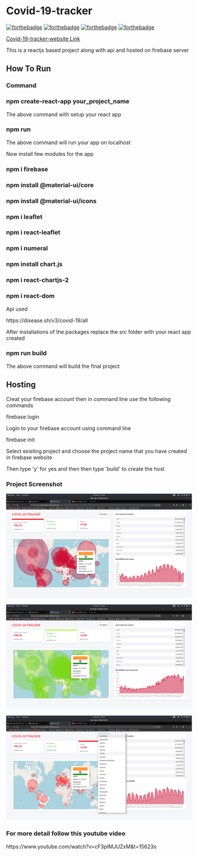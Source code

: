 # Covid-19-tracker
[![forthebadge](https://forthebadge.com/images/badges/built-with-love.svg)](https://forthebadge.com)
[![forthebadge](https://forthebadge.com/images/badges/made-with-javascript.svg)](https://forthebadge.com)
[![forthebadge](https://forthebadge.com/images/badges/uses-html.svg)](https://forthebadge.com)
[![forthebadge](https://forthebadge.com/images/badges/uses-css.svg)](https://forthebadge.com)

[Covid-19-tracker-website Link](https://covid-tracker-204df.web.app/)

<p>This is a reactjs based project along with api and hosted on firebase server</p>
<h2>How To Run</h2>
<h3>Command</h3>
<h3>npm create-react-app your_project_name</h3>
<p>The above command with setup your react app</p>
<h3>npm run</h3>
<p>The above command will run your app on localhost</p>
<p>Now install few modules for the app</p>
  <h3>npm i firebase</h3>
  <h3>npm install @material-ui/core</h3>
  <h3>npm install @material-ui/icons<h3>
  <h3>npm i leaflet</h3>
  <h3>npm i react-leaflet</h3>
  <h3>npm i numeral</h3>
  <h3>npm install chart.js</h3>
  <h3>npm i react-chartjs-2</h3>
  <h3>npm i react-dom</h3>
  
<p>Api used</p>
https://disease.sh/v3/covid-19/all

  <p>After installations of the packages replace the src folder with your react app created </p>
  <h3>npm run build</h3>
  <p>The above command will build the final project</p>
 
<h2>Hosting</h2>
  <p>Creat your firebase account then in command line use the following commands</p>
  <p>firebase login<p>
  <p>Login to your firebase account using command line</p>
  <p>firebase init</p>
  <p>Select existing project and choose the project name that you have created in firebase website</p>
  <p>Then type 'y' for yes and then then type 'build' to create the host</p>
  
  <h3>Project Screenshot</h3>
  
  ![](1.png)
  
  ![](2.png)
  
  ![](3.png)
  
  
  <h3>For more detail follow this youtube video</h3>
  https://www.youtube.com/watch?v=cF3pIMJUZxM&t=15623s
  
 
